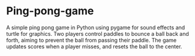 # Ping-pong-game
A simple ping pong game in Python using pygame for sound effects and turtle for graphics. Two players control paddles to bounce a ball back and forth, aiming to prevent the ball from passing their paddle. The game updates scores when a player misses, and resets the ball to the center.
